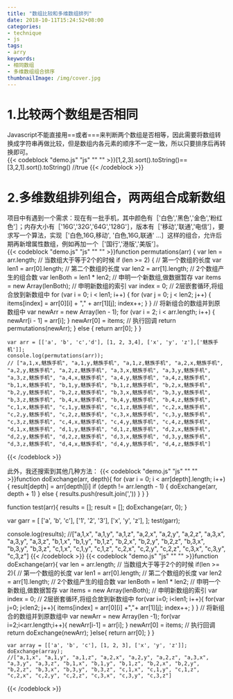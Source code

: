 ```yaml
---
title: "数组比较和多维数组排列"
date: 2018-10-11T15:24:52+08:00
categories:
- technique
- js
tags:
- arry
keywords:
- 相同数组
- 多维数组组合排序
thumbnailImage: /img/cover.jpg
---
```


<!--more-->

<!-- toc -->
# 1.比较两个数组是否相同  
Javascript不能直接用==或者===来判断两个数组是否相等，因此需要将数组转换成字符串再做比较，但是数组内各元素的顺序不一定一致，所以只要排序后再转换即可。  
{{< codeblock "demo.js" "js" "" "" >}}[1,2,3].sort().toString()== [3,2,1].sort().toString() //true
{{< /codeblock >}}

# 2.多维数组排列组合，两两组合成新数组
项目中有遇到一个需求：现在有一批手机，其中颜色有［'白色','黑色','金色','粉红色'］；内存大小有［'16G','32G','64G','128G'］，版本有［'移动','联通','电信'］，要求写一个算法，实现［'白色,16G,移动', '白色,16G,联通' ...］这样的组合，允许后期再新增属性数组，例如再加一个［'国行','港版','美版'］。  
{{< codeblock "demo.js" "js" "" "" >}}function permutations(arr) {
      var len = arr.length;
      // 当数组大于等于2个的时候
      if (len >= 2) {
        // 第一个数组的长度
        var len1 = arr[0].length;
        // 第二个数组的长度
        var len2 = arr[1].length;
        // 2个数组产生的组合数
        var lenBoth = len1 * len2;
        //  申明一个新数组,做数据暂存
        var items = new Array(lenBoth);
        // 申明新数组的索引
        var index = 0;
        // 2层嵌套循环,将组合放到新数组中
        for (var i = 0; i < len1; i++) {
          for (var j = 0; j < len2; j++) {
            items[index] = arr[0][i] + "," + arr[1][j];
            index++;
          }
        }
        // 将新组合的数组并到原数组中
        var newArr = new Array(len - 1);
        for (var i = 2; i < arr.length; i++) {
          newArr[i - 1] = arr[i];
        }
        newArr[0] = items;
        // 执行回调
        return permutations(newArr);
      } else {
        return arr[0];
      }
    }

    var arr = [['a', 'b', 'c','d'], [1, 2, 3,4], ['x', 'y', 'z'],['魅族手机']];
    console.log(permutations(arr));
    // ["a,1,x,魅族手机", "a,1,y,魅族手机", "a,1,z,魅族手机", "a,2,x,魅族手机", "a,2,y,魅族手机", "a,2,z,魅族手机", "a,3,x,魅族手机", "a,3,y,魅族手机", "a,3,z,魅族手机", "a,4,x,魅族手机", "a,4,y,魅族手机", "a,4,z,魅族手机", "b,1,x,魅族手机", "b,1,y,魅族手机", "b,1,z,魅族手机", "b,2,x,魅族手机", "b,2,y,魅族手机", "b,2,z,魅族手机", "b,3,x,魅族手机", "b,3,y,魅族手机", "b,3,z,魅族手机", "b,4,x,魅族手机", "b,4,y,魅族手机", "b,4,z,魅族手机", "c,1,x,魅族手机", "c,1,y,魅族手机", "c,1,z,魅族手机", "c,2,x,魅族手机", "c,2,y,魅族手机", "c,2,z,魅族手机", "c,3,x,魅族手机", "c,3,y,魅族手机", "c,3,z,魅族手机", "c,4,x,魅族手机", "c,4,y,魅族手机", "c,4,z,魅族手机", "d,1,x,魅族手机", "d,1,y,魅族手机", "d,1,z,魅族手机", "d,2,x,魅族手机", "d,2,y,魅族手机", "d,2,z,魅族手机", "d,3,x,魅族手机", "d,3,y,魅族手机", "d,3,z,魅族手机", "d,4,x,魅族手机", "d,4,y,魅族手机", "d,4,z,魅族手机"]
{{< /codeblock >}}

此外，我还搜索到其他几种方法：
{{< codeblock "demo.js" "js" "" "" >}}function doExchange(arr, depth){
    for (var i = 0; i < arr[depth].length; i++) {
        result[depth] = arr[depth][i]
        if (depth != arr.length - 1) {
            doExchange(arr, depth + 1)
        } else {
            results.push(result.join(','))
        }
    }
}

function test(arr){
    results = [];
    result = [];
    doExchange(arr, 0);
}

var garr = [
        ['a', 'b', 'c'],
        ['1', '2', '3'],
        ['x', 'y', 'z'],
    ];
test(garr);

console.log(results);
//["a,1,x", "a,1,y", "a,1,z", "a,2,x", "a,2,y", "a,2,z", "a,3,x", "a,3,y", "a,3,z", "b,1,x", "b,1,y", "b,1,z", "b,2,x", "b,2,y", "b,2,z", "b,3,x", "b,3,y", "b,3,z", "c,1,x", "c,1,y", "c,1,z", "c,2,x", "c,2,y", "c,2,z", "c,3,x", "c,3,y", "c,3,z"]
{{< /codeblock >}}
{{< codeblock "demo.js" "js" "" "" >}}function doExchange(arr){
        var len = arr.length;
        // 当数组大于等于2个的时候
        if(len >= 2){
            // 第一个数组的长度
            var len1 = arr[0].length;
            // 第二个数组的长度
            var len2 = arr[1].length;
            // 2个数组产生的组合数
            var lenBoth = len1 * len2;
            //  申明一个新数组,做数据暂存
            var items = new Array(lenBoth);
            // 申明新数组的索引
            var index = 0;
            // 2层嵌套循环,将组合放到新数组中
            for(var i=0; i<len1; i++){
                for(var j=0; j<len2; j++){
                    items[index] = arr[0][i] +","+ arr[1][j];
                    index++;
                }
            }
            // 将新组合的数组并到原数组中
            var newArr = new Array(len -1);
            for(var i=2;i<arr.length;i++){
                newArr[i-1] = arr[i];
            }
            newArr[0] = items;
            // 执行回调
            return doExchange(newArr);
        }else{
            return arr[0];
        }
    }

    var array = [['a', 'b', 'c'], [1, 2, 3], ['x', 'y', 'z']];
    doExchange(array);
    //["a,1,x", "a,1,y", "a,1,z", "a,2,x", "a,2,y", "a,2,z", "a,3,x", "a,3,y", "a,3,z", "b,1,x", "b,1,y", "b,1,z", "b,2,x", "b,2,y", "b,2,z", "b,3,x", "b,3,y", "b,3,z", "c,1,x", "c,1,y", "c,1,z", "c,2,x", "c,2,y", "c,2,z", "c,3,x", "c,3,y", "c,3,z"]
{{< /codeblock >}}